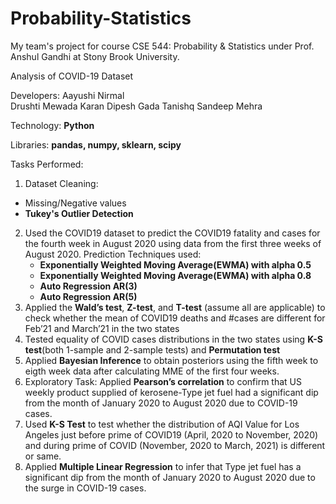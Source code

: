 # Probability-Statistics
My team's project for course CSE 544: Probability &amp; Statistics under Prof. Anshul Gandhi at Stony Brook University.

Analysis of COVID-19 Dataset 

Developers: 
Aayushi Nirmal<br>
Drushti Mewada
Karan Dipesh Gada
Tanishq Sandeep Mehra


Technology: **Python**

Libraries: **pandas, numpy, sklearn, scipy**

Tasks Performed:
1. Dataset Cleaning:
  - Missing/Negative values
  - **Tukey's Outlier Detection**
2. Used the COVID19 dataset to predict the COVID19 fatality and cases for the fourth week in August 2020 using data from the first three weeks of August 2020. 
  Prediction Techniques used: 
   -  **Exponentially Weighted Moving Average(EWMA) with alpha 0.5**
   -  **Exponentially Weighted Moving Average(EWMA) with alpha 0.8**
   -  **Auto Regression AR(3)**
   -  **Auto Regression AR(5)**
3. Applied the **Wald’s test**, **Z-test**, and **T-test** (assume all are applicable) to check whether the mean of COVID19 deaths and #cases are different for Feb’21 and March’21 in the two states
4. Tested equality of COVID cases distributions in the two states using **K-S test**(both 1-sample and 2-sample tests) and **Permutation test** 
5. Applied **Bayesian Inference** to obtain posteriors using the fifth week to eigth week data after calculating MME of the first four weeks. 
6. Exploratory Task: Applied **Pearson’s correlation** to confirm that US weekly product supplied of kerosene-Type jet fuel had a significant dip from the month
of January 2020 to August 2020 due to COVID-19 cases.
7. Used **K-S Test** to test whether the distribution of AQI Value for Los Angeles just before prime of COVID19 (April, 2020 to November, 2020) and during prime of COVID (November, 2020 to March, 2021) is different or same.
8. Applied **Multiple Linear Regression** to infer that Type jet fuel has a significant dip from the month of January 2020 to August 2020 due to the surge in COVID-19 cases.

